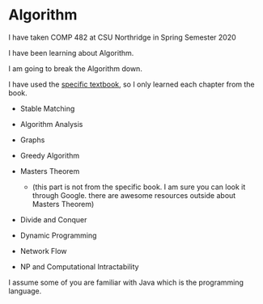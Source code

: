 # Algorithm

I have taken COMP 482 at CSU Northridge in Spring Semester 2020

I have been learning about Algorithm.

I am going to break the Algorithm down.

I have used the [specific textbook](https://www.amazon.com/Algorithm-Design-Jon-Kleinberg-ebook/dp/B009TELNKO/ref=zg_bs_3870_50?_encoding=UTF8&psc=1&refRID=7803D84Y6MPPJXPPTZVD), so I only learned each chapter from the book.

- Stable Matching

- Algorithm Analysis

- Graphs

- Greedy Algorithm

- Masters Theorem

  - (this part is not from the specific book. I am sure you can look it through Google. there are awesome resources outside about Masters Theorem)

- Divide and Conquer

- Dynamic Programming

- Network Flow

- NP and Computational Intractability

I assume some of you are familiar with Java which is the programming language.
